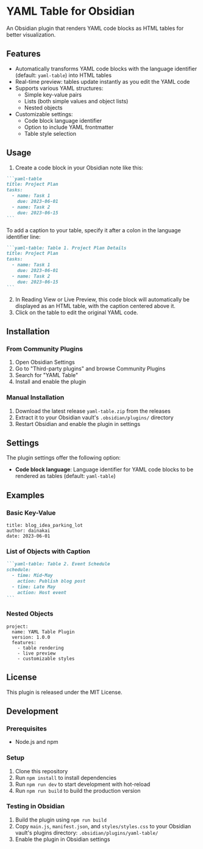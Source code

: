 # YAML Table for Obsidian

An Obsidian plugin that renders YAML code blocks as HTML tables for better visualization.

## Features

- Automatically transforms YAML code blocks with the language identifier (default: `yaml-table`) into HTML tables
- Real-time preview: tables update instantly as you edit the YAML code
- Supports various YAML structures:
  - Simple key-value pairs
  - Lists (both simple values and object lists)
  - Nested objects
- Customizable settings:
  - Code block language identifier
  - Option to include YAML frontmatter
  - Table style selection

## Usage

1. Create a code block in your Obsidian note like this:

````markdown
```yaml-table
title: Project Plan
tasks:
  - name: Task 1
    due: 2023-06-01
  - name: Task 2
    due: 2023-06-15
```
````

   To add a caption to your table, specify it after a colon in the language identifier line:

````markdown
```yaml-table: Table 1. Project Plan Details
title: Project Plan
tasks:
  - name: Task 1
    due: 2023-06-01
  - name: Task 2
    due: 2023-06-15
```
````

2. In Reading View or Live Preview, this code block will automatically be displayed as an HTML table, with the caption centered above it.
3. Click on the table to edit the original YAML code.

## Installation

### From Community Plugins
1. Open Obsidian Settings
2. Go to "Third-party plugins" and browse Community Plugins
3. Search for "YAML Table"
4. Install and enable the plugin

### Manual Installation
1. Download the latest release `yaml-table.zip` from the releases
2. Extract it to your Obsidian vault's `.obsidian/plugins/` directory
3. Restart Obsidian and enable the plugin in settings

## Settings

The plugin settings offer the following option:

- **Code block language**: Language identifier for YAML code blocks to be rendered as tables (default: `yaml-table`)

## Examples

### Basic Key-Value

```yaml-table
title: blog_idea_parking_lot
author: dainakai
date: 2023-06-01
```

### List of Objects with Caption

````markdown
```yaml-table: Table 2. Event Schedule
schedule:
  - time: Mid-May
    action: Publish blog post
  - time: Late May
    action: Host event
```
````

### Nested Objects

```yaml-table
project:
  name: YAML Table Plugin
  version: 1.0.0
  features:
    - table rendering
    - live preview
    - customizable styles
```

## License

This plugin is released under the MIT License.

## Development

### Prerequisites
- Node.js and npm

### Setup
1. Clone this repository
2. Run `npm install` to install dependencies
3. Run `npm run dev` to start development with hot-reload
4. Run `npm run build` to build the production version

### Testing in Obsidian
1. Build the plugin using `npm run build`
2. Copy `main.js`, `manifest.json`, and `styles/styles.css` to your Obsidian vault's plugins directory:
   `.obsidian/plugins/yaml-table/`
3. Enable the plugin in Obsidian settings
